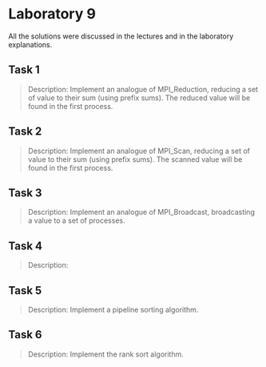 # Laboratory 9

All the solutions were discussed in the lectures and in the laboratory
explanations.

## Task 1

> Description: Implement an analogue of MPI_Reduction, reducing a set of value
> to their sum (using prefix sums). The reduced value will be found in the first
> process.

## Task 2

> Description: Implement an analogue of MPI_Scan, reducing a set of value
> to their sum (using prefix sums). The scanned value will be found in the first
> process.

## Task 3

> Description: Implement an analogue of MPI_Broadcast, broadcasting a value to a
> set of processes.

## Task 4

> Description: 

## Task 5

> Description: Implement a pipeline sorting algorithm.

## Task 6

> Description: Implement the rank sort algorithm.
